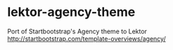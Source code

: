# lektor-agency-theme
Port of Startbootstrap's Agency theme to Lektor http://startbootstrap.com/template-overviews/agency/
